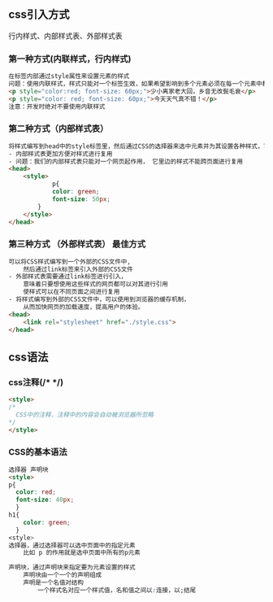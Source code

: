 ##  css引入方式

行内样式、内部样式表、外部样式表

### 第一种方式(内联样式，行内样式)

```html
在标签内部通过style属性来设置元素的样式
问题：使用内联样式，样式只能对一个标签生效，如果希望影响到多个元素必须在每一个元素中都复制一遍，并且当样式发生变化时，我们必须要一个一个的修改，非常的不方便 
<p style="color:red; font-size: 60px;">少小离家老大回，乡音无改鬓毛衰</p>
<p style="color: red; font-size: 60px;">今天天气真不错！</p> 
注意：开发时绝对不要使用内联样式
```

### 第二种方式（内部样式表）

```html
将样式编写到head中的style标签里，然后通过CSS的选择器来选中元素并为其设置各种样式，可以同时为多个标签设置样式，并且修改时只需要修改一处即可全部应用
- 内部样式表更加方便对样式进行复用
- 问题：我们的内部样式表只能对一个网页起作用， 它里边的样式不能跨页面进行复用
<head>
	<style>
			p{
            color: green;
            font-size: 50px;
        }
	</style>
</head>
```

### 第三种方式 （外部样式表） 最佳方式

```html
可以将CSS样式编写到一个外部的CSS文件中,
    然后通过link标签来引入外部的CSS文件
- 外部样式表需要通过link标签进行引入，
    意味着只要想使用这些样式的网页都可以对其进行引用
    使样式可以在不同页面之间进行复用
- 将样式编写到外部的CSS文件中，可以使用到浏览器的缓存机制，
    从而加快网页的加载速度，提高用户的体验。
<head>
	<link rel="stylesheet" href="./style.css">
</head>
```

## css语法

### css注释(/*  */)

```html
<style>
/*
  CSS中的注释，注释中的内容会自动被浏览器所忽略
*/
</style>
```

### CSS的基本语法

```html
选择器 声明块
<style>
p{
  color: red;
  font-size: 40px;
  }
h1{
  	color: green;
  }
<style>
选择器，通过选择器可以选中页面中的指定元素
    比如 p 的作用就是选中页面中所有的p元素

声明块，通过声明块来指定要为元素设置的样式
    声明块由一个一个的声明组成
    声明是一个名值对结构
        一个样式名对应一个样式值，名和值之间以:连接，以;结尾 
```